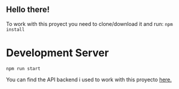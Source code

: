 ## Hello there!
To work with this proyect you need to clone/download it and run:
`npm install`

# Development Server
`npm run start`

You can find the API backend i used to work with this proyecto [here.](https://github.com/montycode/survey_backend)